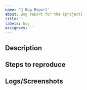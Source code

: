 ```yaml
---
name: '🐛 Bug Report'
about: Bug report for the [project]
title: ''
labels: bug
assignees: ''
---
```


<!--
Before making this issue please make sure this issue doesn't already exist!
-->

## Description

<!--
What is the problem you are having?
-->

## Steps to reproduce

<!--
How did this problem come up? These steps will allow us to reproduce
the issue ourselves
-->

## Logs/Screenshots

<!--
Please share any logs from the console or screenshots that you think
might be helpful in debugging this issue
-->
